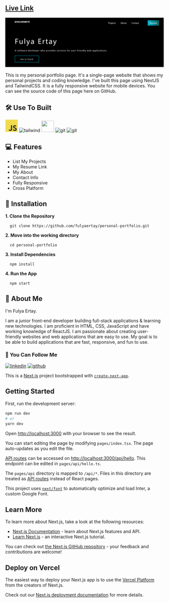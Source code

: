 ## [Live Link](https://fulyaertay.netlify.app/)

![Logo](./public/layout.png)


This is my personal portfolio page. It's a single-page website that shows my personal projects and coding knowledge. I've built this page using NextJS and TailwindCSS. It is a fully responsive website for mobile devices. You can see the source code of this page here on GitHub.

## 🛠 Use To Built

<p align="left"> 
<img src="https://raw.githubusercontent.com/devicons/devicon/master/icons/javascript/javascript-original.svg" alt="javascript" width="40" height="40"/>
<img src="https://cdn.icon-icons.com/icons2/2107/PNG/512/file_type_tailwind_icon_130128.png" alt="tailwind" width="40" height="40"/> 
<img src="https://upload.wikimedia.org/wikipedia/commons/thumb/a/a7/React-icon.svg/2300px-React-icon.svg.png" width="40" height="36"/>
<img src="https://www.vectorlogo.zone/logos/git-scm/git-scm-icon.svg" alt="git" width="40" height="40"/>
<img src="https://miro.medium.com/v2/resize:fit:720/format:webp/1*TpbxEQy4ckB-g31PwUQPlg.png" alt="git" width="40" height="40"/

</p>

## 💻 Features

- List My Projects
- My Resume Link
- My About
- Contact Info
- Fully Responsive
- Cross Platform
## 🔋 Installation

**1. Clone the Repository**

```
  git clone https://github.com/fulyaertay/personal-portfolio.git
```

**2. Move into the working directory**

```
  cd personal-portfolio
```

**3. Install Dependencies**

```
  npm install
```


**4. Run the App**

```
  npm start
```


## 🚀 About Me

I'm Fulya Ertay.

I am a junior front-end developer building full-stack applications & learning new technologies. I am proficient in HTML, CSS, JavaScript and have working knowledge of ReactJS. I am passionate about creating user-friendly websites and web applications that are easy to use. My goal is to be able to build applications that are fast, responsive, and fun to use.

### 🔗 You Can Follow Me

[![linkedin](https://img.shields.io/badge/linkedin-0A66C2?style=for-the-badge&logo=linkedin&logoColor=white)](https://www.linkedin.com/in/fulya-ertay-40a593156/)
[![github](https://img.shields.io/badge/github-1DA1F2?style=for-the-badge&logo=github&logoColor=white)](https://github.com/fulyaertay)




This is a [Next.js](https://nextjs.org/) project bootstrapped with [`create-next-app`](https://github.com/vercel/next.js/tree/canary/packages/create-next-app).

## Getting Started

First, run the development server:

```bash
npm run dev
# or
yarn dev
```

Open [http://localhost:3000](http://localhost:3000) with your browser to see the result.

You can start editing the page by modifying `pages/index.tsx`. The page auto-updates as you edit the file.

[API routes](https://nextjs.org/docs/api-routes/introduction) can be accessed on [http://localhost:3000/api/hello](http://localhost:3000/api/hello). This endpoint can be edited in `pages/api/hello.ts`.

The `pages/api` directory is mapped to `/api/*`. Files in this directory are treated as [API routes](https://nextjs.org/docs/api-routes/introduction) instead of React pages.

This project uses [`next/font`](https://nextjs.org/docs/basic-features/font-optimization) to automatically optimize and load Inter, a custom Google Font.

## Learn More

To learn more about Next.js, take a look at the following resources:

- [Next.js Documentation](https://nextjs.org/docs) - learn about Next.js features and API.
- [Learn Next.js](https://nextjs.org/learn) - an interactive Next.js tutorial.

You can check out [the Next.js GitHub repository](https://github.com/vercel/next.js/) - your feedback and contributions are welcome!

## Deploy on Vercel

The easiest way to deploy your Next.js app is to use the [Vercel Platform](https://vercel.com/new?utm_medium=default-template&filter=next.js&utm_source=create-next-app&utm_campaign=create-next-app-readme) from the creators of Next.js.

Check out our [Next.js deployment documentation](https://nextjs.org/docs/deployment) for more details.
